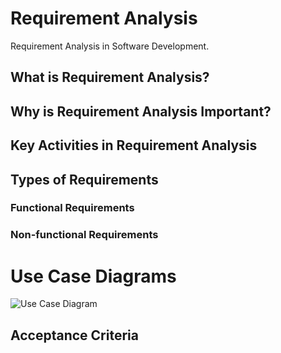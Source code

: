 # Requirement Analysis
Requirement Analysis in Software Development.

## What is Requirement Analysis?
## Why is Requirement Analysis Important?
## Key Activities in Requirement Analysis
## Types of Requirements
### Functional Requirements
### Non-functional Requirements

# Use Case Diagrams

![Use Case Diagram](./alx-booking-uc.png)

## Acceptance Criteria
